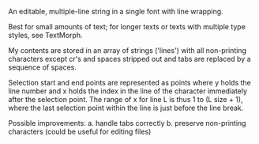 An editable, multiple-line string in a single font with line wrapping.

Best for small amounts of text; for longer texts or texts with multiple type styles, see TextMorph.

My contents are stored in an array of strings ('lines') with all non-printing characters except cr's and spaces stripped out and tabs are replaced by a sequence of spaces.

Selection start and end points are represented as points where y holds the line number and x holds the index in the line of the character immediately after the selection point. The range of x for line L is thus 1 to (L size + 1), where the last selection point within the line is just before the line break.

Possible improvements:
  a. handle tabs correctly
  b. preserve non-printing characters (could be useful for editing files)

